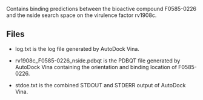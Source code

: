 Contains binding predictions between the bioactive compound F0585-0226 and the nside search space on the virulence factor rv1908c.

## Files

- log.txt is the log file generated by AutoDock Vina.

- rv1908c_F0585-0226_nside.pdbqt is the PDBQT file generated by AutoDock Vina containing the orientation and binding location of F0585-0226.

- stdoe.txt is the combined STDOUT and STDERR output of AutoDock Vina.

